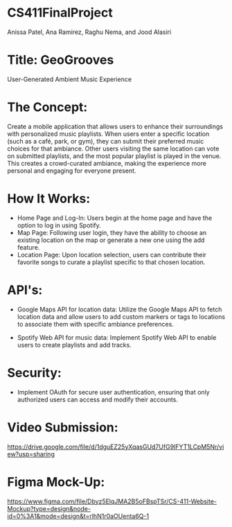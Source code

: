 # CS411FinalProject
Anissa Patel, Ana Ramirez, Raghu Nema, and Jood Alasiri

# Title: GeoGrooves
User-Generated Ambient Music Experience

# The Concept:
Create a mobile application that allows users to enhance their surroundings with personalized music playlists. When users enter a specific location (such as a café, park, or gym), they can submit their preferred music choices for that ambiance. Other users visiting the same location can vote on submitted playlists, and the most popular playlist is played in the venue. This creates a crowd-curated ambiance, making the experience more personal and engaging for everyone present.

# How It Works:
- Home Page and Log-In: Users begin at the home page and have the option to log in using Spotify.
- Map Page: Following user login, they have the ability to choose an existing location on the map or generate a new one using the add feature.
- Location Page: Upon location selection, users can contribute their favorite songs to curate a playlist specific to that chosen location.

# API's:
- Google Maps API for location data: Utilize the Google Maps API to fetch location data and allow users to add custom markers or tags to locations to associate them with specific ambiance preferences.

- Spotify Web API for music data: Implement Spotify Web API to enable users to create playlists and add tracks.

# Security: 
- Implement OAuth for secure user authentication, ensuring that only authorized users can access and modify their accounts.

# Video Submission: 
https://drive.google.com/file/d/1dguEZ25yXqasGUd7UfG9IFYT1LCpM5Nr/view?usp=sharing

# Figma Mock-Up: 
https://www.figma.com/file/Dbyz5ElqJMA2B5oFBspTSr/CS-411-Website-Mockup?type=design&node-id=0%3A1&mode=design&t=rlhN1r0aOUenta6Q-1
